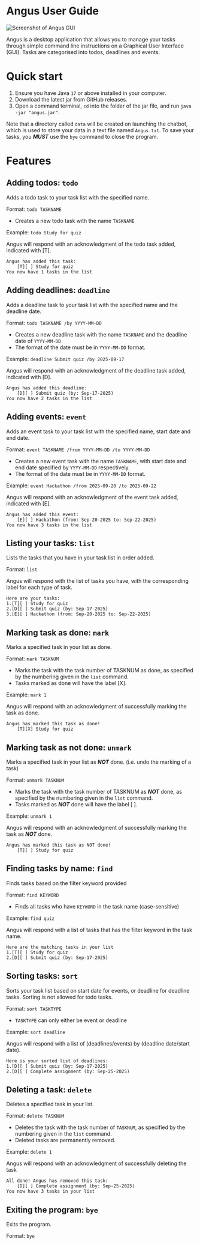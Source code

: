 # Angus User Guide
![Screenshot of Angus GUI](Ui.png)

Angus is a desktop application that allows you to manage your tasks through simple command line instructions on a Graphical User Interface (GUI). Tasks are categorised into todos, deadlines and events.

# Quick start
1. Ensure you have Java `17` or above installed in your computer.
2. Download the latest jar from GitHub releases.
3. Open a command terminal, `cd` into the folder of the jar file, and run `java -jar "angus.jar"`.

Note that a directory called `data` will be created on launching the chatbot, which is used to store your data in a text file named `Angus.txt`. To save your tasks, you ***MUST*** use the `bye` command to close the program.

# Features

## Adding todos: `todo`
Adds a todo task to your task list with the specified name.

Format: `todo TASKNAME`

- Creates a new todo task with the name `TASKNAME`

Example: 
`todo Study for quiz`

Angus will respond with an acknowledgment of the todo task added, indicated with [T].

```
Angus has added this task:
    [T][ ] Study for quiz
You now have 1 tasks in the list
```

## Adding deadlines: `deadline`
Adds a deadline task to your task list with the specified name and the deadline date.

Format: `todo TASKNAME /by YYYY-MM-DD`

- Creates a new deadline task with the name `TASKNAME` and the deadline date of `YYYY-MM-DD`
- The format of the date must be in `YYYY-MM-DD` format.

Example:
`deadline Submit quiz /by 2025-09-17`

Angus will respond with an acknowledgment of the deadline task added, indicated with [D].

```
Angus has added this deadline:
    [D][ ] Submit quiz (by: Sep-17-2025)
You now have 2 tasks in the list
```

## Adding events: `event`
Adds an event task to your task list with the specified name, start date and end date.

Format: `event TASKNAME /from YYYY-MM-DD /to YYYY-MM-DD`

- Creates a new event task with the name `TASKNAME`, with start date and end date specified by `YYYY-MM-DD` respectively.
- The format of the date must be in `YYYY-MM-DD` format.

Example:
`event Hackathon /from 2025-09-20 /to 2025-09-22`

Angus will respond with an acknowledgment of the event task added, indicated with [E].

```
Angus has added this event:
    [E][ ] Hackathon (from: Sep-20-2025 to: Sep-22-2025)
You now have 3 tasks in the list
```

## Listing your tasks: `list`
Lists the tasks that you have in your task list in order added.

Format: `list`

Angus will respond with the list of tasks you have, with the corresponding label for each type of task.

```
Here are your tasks:
1.[T][ ] Study for quiz
2.[D][ ] Submit quiz (by: Sep-17-2025)
3.[E][ ] Hackathon (from: Sep-20-2025 to: Sep-22-2025)
```

## Marking task as done: `mark`
Marks a specified task in your list as done.

Format: `mark TASKNUM`

- Marks the task with the task number of TASKNUM as done, as specified by the numbering given in the `list` command.
- Tasks marked as done will have the label [X].

Example:
`mark 1`

Angus will respond with an acknowledgment of successfully marking the task as done.

```
Angus has marked this task as done!
    [T][X] Study for quiz
```

## Marking task as not done: `unmark`
Marks a specified task in your list as ___NOT___ done. (i.e. undo the marking of a task)

Format: `unmark TASKNUM`

- Marks the task with the task number of TASKNUM as ___NOT___ done, as specified by the numbering given in the `list` command.
- Tasks marked as ___NOT___ done will have the label [ ].

Example:
`unmark 1`

Angus will respond with an acknowledgment of successfully marking the task as ___NOT___ done.

```
Angus has marked this task as NOT done!
    [T][ ] Study for quiz
```

## Finding tasks by name: `find`
Finds tasks based on the filter keyword provided

Format: `find KEYWORD`

- Finds all tasks who have `KEYWORD` in the task name (case-sensitive)

Example:
`find quiz `

Angus will respond with a list of tasks that has the filter keyword in the task name.

```
Here are the matching tasks in your list
1.[T][ ] Study for quiz
2.[D][ ] Submit quiz (by: Sep-17-2025)
```

## Sorting tasks: `sort`
Sorts your task list based on start date for events, or deadline for deadline tasks. Sorting is not allowed for todo tasks.

Format: `sort TASKTYPE`

- `TASKTYPE` can only either be event or deadline

Example:
`sort deadline `

Angus will respond with a list of (deadlines/events) by (deadline date/start date).

```
Here is your sorted list of deadlines:
1.[D][ ] Submit quiz (by: Sep-17-2025)
2.[D][ ] Complete assignment (by: Sep-25-2025)
```

## Deleting a task: `delete`
Deletes a specified task in your list.

Format: `delete TASKNUM`

- Deletes the task with the task number of `TASKNUM`, as specified by the numbering given in the `list` command.
- Deleted tasks are permanently removed.

Example:
`delete 1`

Angus will respond with an acknowledgment of successfully deleting the task

```
All done! Angus has removed this task:
    [D][ ] Complete assignment (by: Sep-25-2025)
You now have 3 tasks in your list
```

## Exiting the program: `bye`
Exits the program.

Format: `bye`